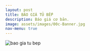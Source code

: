 ```yaml
---
layout: post
title: BÁO GIÁ TỦ BẾP
description: Báo giá cơ bản.
image: assets/images/00c-Banner.jpg
nav-menu: true
---
```


<!-- Two -->
<section id="bao gia" class="spotlights">
		<img src="assets/images/baogia/bao-gia-tu-bep.jpg" alt="bao gia tu bep" data-position="center center" />
</section>